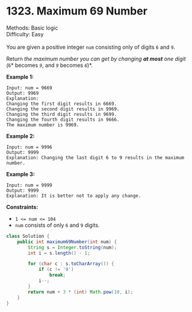 # 1323. Maximum 69 Number  

  Methods: Basic logic </br> Difficulty: Easy </br> </br>You are given a positive integer `num` consisting only of digits `6` and `9`.

Return *the maximum number you can get by changing ****at most**** one digit (*`6`* becomes *`9`*, and *`9`* becomes *`6`*)*.

**Example 1:**

```plain text
Input: num = 9669
Output: 9969
Explanation:
Changing the first digit results in 6669.
Changing the second digit results in 9969.
Changing the third digit results in 9699.
Changing the fourth digit results in 9666.
The maximum number is 9969.
```

**Example 2:**

```plain text
Input: num = 9996
Output: 9999
Explanation: Changing the last digit 6 to 9 results in the maximum number.
```

**Example 3:**

```plain text
Input: num = 9999
Output: 9999
Explanation: It is better not to apply any change.
```

**Constraints:**

- `1 <= num <= 104`
- `num` consists of only `6` and `9` digits.
```java
class Solution {
    public int maximum69Number(int num) {
        String s = Integer.toString(num);
        int i = s.length() - 1;

        for (char c : s.toCharArray()) {
            if (c != '9')
                break;
            i--;
        }
        return num + 3 * (int) Math.pow(10, i);
    }
}
```

